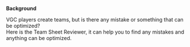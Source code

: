 **Background**

VGC players create teams, but is there any mistake or something that can be optimized?  
Here is the Team Sheet Reviewer, it can help you to find any mistakes and anything can be optimized.
